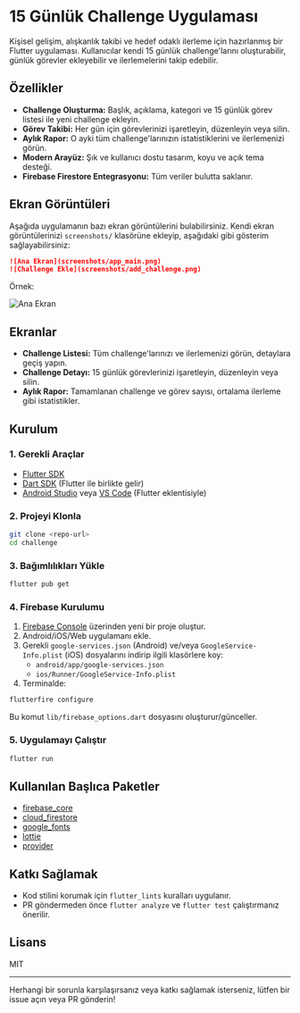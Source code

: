 # 15 Günlük Challenge Uygulaması

Kişisel gelişim, alışkanlık takibi ve hedef odaklı ilerleme için hazırlanmış bir Flutter uygulaması. Kullanıcılar kendi 15 günlük challenge'larını oluşturabilir, günlük görevler ekleyebilir ve ilerlemelerini takip edebilir.

## Özellikler

- **Challenge Oluşturma:** Başlık, açıklama, kategori ve 15 günlük görev listesi ile yeni challenge ekleyin.
- **Görev Takibi:** Her gün için görevlerinizi işaretleyin, düzenleyin veya silin.
- **Aylık Rapor:** O ayki tüm challenge'larınızın istatistiklerini ve ilerlemenizi görün.
- **Modern Arayüz:** Şık ve kullanıcı dostu tasarım, koyu ve açık tema desteği.
- **Firebase Firestore Entegrasyonu:** Tüm veriler bulutta saklanır.

## Ekran Görüntüleri

Aşağıda uygulamanın bazı ekran görüntülerini bulabilirsiniz. Kendi ekran görüntülerinizi `screenshots/` klasörüne ekleyip, aşağıdaki gibi gösterim sağlayabilirsiniz:

```markdown
![Ana Ekran](screenshots/app_main.png)
![Challenge Ekle](screenshots/add_challenge.png)
```

Örnek:

![Ana Ekran](screenshots/app_main.png)

## Ekranlar

- **Challenge Listesi:** Tüm challenge'larınızı ve ilerlemenizi görün, detaylara geçiş yapın.
- **Challenge Detayı:** 15 günlük görevlerinizi işaretleyin, düzenleyin veya silin.
- **Aylık Rapor:** Tamamlanan challenge ve görev sayısı, ortalama ilerleme gibi istatistikler.

## Kurulum

### 1. Gerekli Araçlar
- [Flutter SDK](https://docs.flutter.dev/get-started/install)
- [Dart SDK](https://dart.dev/get-dart) (Flutter ile birlikte gelir)
- [Android Studio](https://developer.android.com/studio) veya [VS Code](https://code.visualstudio.com/) (Flutter eklentisiyle)

### 2. Projeyi Klonla
```sh
git clone <repo-url>
cd challenge
```

### 3. Bağımlılıkları Yükle
```sh
flutter pub get
```

### 4. Firebase Kurulumu
1. [Firebase Console](https://console.firebase.google.com/) üzerinden yeni bir proje oluştur.
2. Android/iOS/Web uygulamanı ekle.
3. Gerekli `google-services.json` (Android) ve/veya `GoogleService-Info.plist` (iOS) dosyalarını indirip ilgili klasörlere koy:
   - `android/app/google-services.json`
   - `ios/Runner/GoogleService-Info.plist`
4. Terminalde:
```sh
flutterfire configure
```
Bu komut `lib/firebase_options.dart` dosyasını oluşturur/günceller.

### 5. Uygulamayı Çalıştır
```sh
flutter run
```

## Kullanılan Başlıca Paketler
- [firebase_core](https://pub.dev/packages/firebase_core)
- [cloud_firestore](https://pub.dev/packages/cloud_firestore)
- [google_fonts](https://pub.dev/packages/google_fonts)
- [lottie](https://pub.dev/packages/lottie)
- [provider](https://pub.dev/packages/provider)

## Katkı Sağlamak
- Kod stilini korumak için `flutter_lints` kuralları uygulanır.
- PR göndermeden önce `flutter analyze` ve `flutter test` çalıştırmanız önerilir.

## Lisans
MIT

---

Herhangi bir sorunla karşılaşırsanız veya katkı sağlamak isterseniz, lütfen bir issue açın veya PR gönderin!
